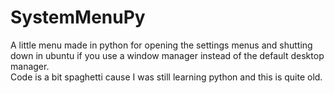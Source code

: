 # SystemMenuPy
A little menu made in python for opening the settings menus and shutting down in ubuntu if you use a window manager instead of the default desktop manager.  
Code is a bit spaghetti cause I was still learning python and this is quite old.
